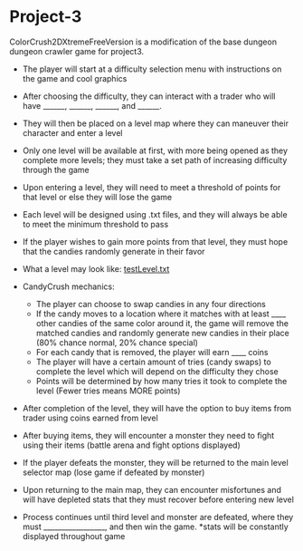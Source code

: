 # Project-3

ColorCrush2DXtremeFreeVersion is a modification of the base dungeon dungeon crawler game for project3.

- The player will start at a difficulty selection menu with instructions on the game and cool graphics
- After choosing the difficulty, they can interact with a trader who will have ______, ______, ______, and ______.
- They will then be placed on a level map where they can maneuver their character and enter a level
- Only one level will be available at first, with more being opened as they complete more levels; they must take a set path of increasing difficulty through the game

- Upon entering a level, they will need to meet a threshold of points for that level or else they will lose the game
- Each level will be designed using .txt files, and they will always be able to meet the minimum threshold to pass
- If the player wishes to gain more points from that level, they must hope that the candies randomly generate in their favor
- What a level may look like: [testLevel.txt](https://github.com/chgr4354/Project-3/files/11216922/testLevel.txt)
- CandyCrush mechanics:
  - The player can choose to swap candies in any four directions
  - If the candy moves to a location where it matches with at least ____ other candies of the same color around it, the game will remove the matched candies and randomly generate new candies in their place (80% chance normal, 20% chance special)
  - For each candy that is removed, the player will earn ____ coins
  - The player will have a certain amount of tries (candy swaps) to complete the level which will depend on the difficulty they chose
  - Points will be determined by how many tries it took to complete the level (Fewer tries means MORE points)

- After completion of the level, they will have the option to buy items from trader using coins earned from level
- After buying items, they will encounter a monster they need to fight using their items (battle arena and fight options displayed)
- If the player defeats the monster, they will be returned to the main level selector map (lose game if defeated by monster)
- Upon returning to the main map, they can encounter misfortunes and will have depleted stats that they must recover before entering new level
- Process continues until third level and monster are defeated, where they must _________________, and then win the game.
*stats will be constantly displayed throughout game
